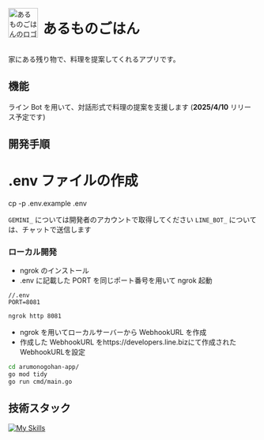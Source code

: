 <div style="display: flex; align-items: center;">
  <img src="https://github.com/user-attachments/assets/036dec07-e68a-4309-b626-38c238bc8e4c" width="60" alt="あるものごはんのロゴ" style="margin-right: 10px;"/>
  <h1>あるものごはん</h1>
</div>

家にある残り物で、料理を提案してくれるアプリです。

## 機能

ライン Bot を用いて、対話形式で料理の提案を支援します (**2025/4/10** リリース予定です)

## 開発手順

# .env ファイルの作成

cp -p .env.example .env

`GEMINI_` については開発者のアカウントで取得してください
`LINE_BOT_` については、チャットで送信します

### ローカル開発

- ngrok のインストール
- .env に記載した PORT を同じポート番号を用いて ngrok 起動

```env
//.env
PORT=8081
```

```bash
ngrok http 8081
```

- ngrok を用いてローカルサーバーから WebhookURL を作成
- 作成した WebhookURL をhttps://developers.line.bizにて作成されたWebhookURLを設定

```bash
cd arumonogohan-app/
go mod tidy
go run cmd/main.go
```

## 技術スタック

[![My Skills](https://skillicons.dev/icons?i=go)](https://skillicons.dev)
